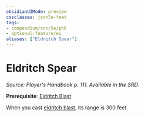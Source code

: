 ```yaml
---
obsidianUIMode: preview
cssclasses: json5e-feat
tags:
- compendium/src/5e/phb
- optional-feature/ei
aliases: ["Eldritch Spear"]
---
```

# Eldritch Spear
*Source: Player's Handbook p. 111. Available in the SRD.*  

**Prerequisite**: [Eldritch Blast](../spells/eldritch-blast.md#)

When you cast [eldritch blast](../spells/eldritch-blast.md#.md#), its range is 300 feet.